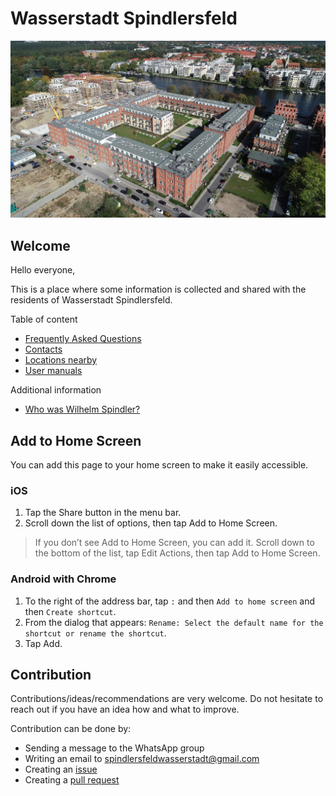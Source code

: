 # Wasserstadt Spindlersfeld

![Building](locations/resources/building.jpg)

## Welcome

Hello everyone,

This is a place where some information is collected and shared with the residents of Wasserstadt Spindlersfeld.

Table of content
- [Frequently Asked Questions](./faq/faq.md)
- [Contacts](./contacts/contacts.md)
- [Locations nearby](./locations/locations.md)
- [User manuals](./manuals/manuals.md)

Additional information
- [Who was Wilhelm Spindler?](https://de.wikipedia.org/wiki/W._Spindler)

## Add to Home Screen

You can add this page to your home screen to make it easily accessible.

### iOS
1. Tap the Share button in the menu bar.
2. Scroll down the list of options, then tap Add to Home Screen.
> If you don’t see Add to Home Screen, you can add it. Scroll down to the bottom of the list, tap Edit Actions, then tap  Add to Home Screen.

### Android with Chrome
1. To the right of the address bar, tap `:` and then `Add to home screen` and then `Create shortcut`.
2. From the dialog that appears: `Rename: Select the default name for the shortcut or rename the shortcut`.
3. Tap Add.

## Contribution

Contributions/ideas/recommendations are very welcome. Do not hesitate to reach out if you have an idea how and what to improve.

Contribution can be done by:
- Sending a message to the WhatsApp group
- Writing an email to [spindlersfeldwasserstadt@gmail.com](mailto:spindlersfeldwasserstadt@gmail.com)
- Creating an [issue](https://github.com/wasserstadtspindlersfeld/home/issues)
- Creating a [pull request](https://github.com/wasserstadtspindlersfeld/home/pulls)
